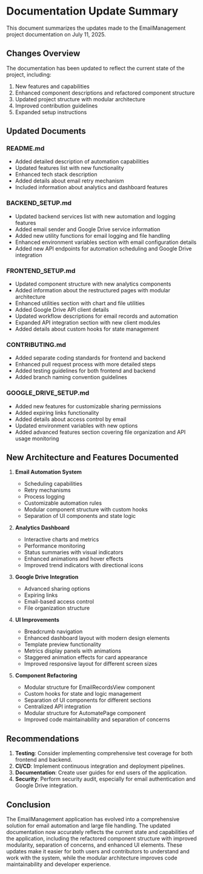 # Documentation Update Summary

This document summarizes the updates made to the EmailManagement project documentation on July 11, 2025.

## Changes Overview

The documentation has been updated to reflect the current state of the project, including:

1. New features and capabilities
2. Enhanced component descriptions and refactored component structure
3. Updated project structure with modular architecture
4. Improved contribution guidelines
5. Expanded setup instructions

## Updated Documents

### README.md
- Added detailed description of automation capabilities
- Updated features list with new functionality
- Enhanced tech stack description
- Added details about email retry mechanism
- Included information about analytics and dashboard features

### BACKEND_SETUP.md
- Updated backend services list with new automation and logging features
- Added email sender and Google Drive service information
- Added new utility functions for email logging and file handling
- Enhanced environment variables section with email configuration details
- Added new API endpoints for automation scheduling and Google Drive integration

### FRONTEND_SETUP.md
- Updated component structure with new analytics components
- Added information about the restructured pages with modular architecture
- Enhanced utilities section with chart and file utilities
- Added Google Drive API client details
- Updated workflow descriptions for email records and automation
- Expanded API integration section with new client modules
- Added details about custom hooks for state management

### CONTRIBUTING.md
- Added separate coding standards for frontend and backend
- Enhanced pull request process with more detailed steps
- Added testing guidelines for both frontend and backend
- Added branch naming convention guidelines

### GOOGLE_DRIVE_SETUP.md
- Added new features for customizable sharing permissions
- Added expiring links functionality
- Added details about access control by email
- Updated environment variables with new options
- Added advanced features section covering file organization and API usage monitoring

## New Architecture and Features Documented

1. **Email Automation System**
   - Scheduling capabilities
   - Retry mechanisms
   - Process logging
   - Customizable automation rules
   - Modular component structure with custom hooks
   - Separation of UI components and state logic

2. **Analytics Dashboard**
   - Interactive charts and metrics
   - Performance monitoring
   - Status summaries with visual indicators
   - Enhanced animations and hover effects
   - Improved trend indicators with directional icons

3. **Google Drive Integration**
   - Advanced sharing options
   - Expiring links
   - Email-based access control
   - File organization structure

4. **UI Improvements**
   - Breadcrumb navigation
   - Enhanced dashboard layout with modern design elements
   - Template preview functionality
   - Metrics display panels with animations
   - Staggered animation effects for card appearance
   - Improved responsive layout for different screen sizes

5. **Component Refactoring**
   - Modular structure for EmailRecordsView component
   - Custom hooks for state and logic management
   - Separation of UI components for different sections
   - Centralized API integration
   - Modular structure for AutomatePage component
   - Improved code maintainability and separation of concerns

## Recommendations

1. **Testing**: Consider implementing comprehensive test coverage for both frontend and backend.
2. **CI/CD**: Implement continuous integration and deployment pipelines.
3. **Documentation**: Create user guides for end users of the application.
4. **Security**: Perform security audit, especially for email authentication and Google Drive integration.

## Conclusion

The EmailManagement application has evolved into a comprehensive solution for email automation and large file handling. The updated documentation now accurately reflects the current state and capabilities of the application, including the refactored component structure with improved modularity, separation of concerns, and enhanced UI elements. These updates make it easier for both users and contributors to understand and work with the system, while the modular architecture improves code maintainability and developer experience.
